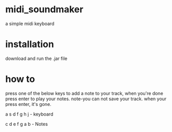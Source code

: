 # midi_soundmaker
a simple midi keyboard

# installation
download and run the .jar file

# how to
press one of the below keys to add a note to your track, when you're done press enter to play your notes.
note-you can not save your track. when your press enter, it's gone.

a s d f g h j - keyboard

c d e f g a b - Notes


